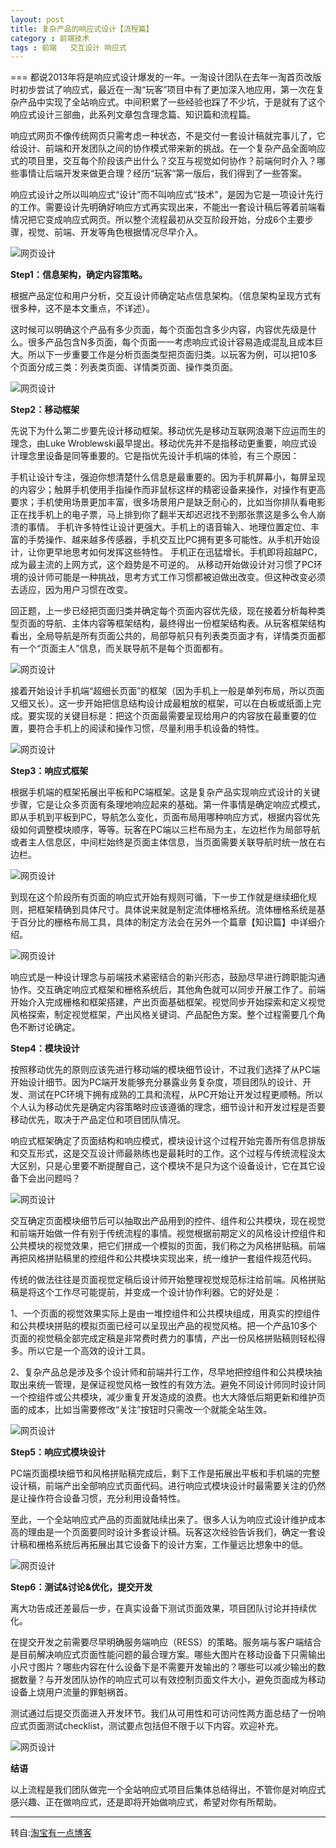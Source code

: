 ```yaml
---
layout: post
title: 复杂产品的响应式设计【流程篇】
category : 前端技术 
tags : 前端   交互设计 响应式
---
```


===
都说2013年将是响应式设计爆发的一年。一淘设计团队在去年一淘首页改版时初步尝试了响应式，最近在一淘“玩客”项目中有了更加深入地应用，第一次在复杂产品中实现了全站响应式。中间积累了一些经验也踩了不少坑，于是就有了这个响应式设计三部曲，此系列文章包含理念篇、知识篇和流程篇。

响应式网页不像传统网页只需考虑一种状态，不是交付一套设计稿就完事儿了，它给设计、前端和开发团队之间的协作模式带来新的挑战。在一个复杂产品全面响应式的项目里，交互每个阶段该产出什么？交互与视觉如何协作？前端何时介入？哪些事情让后端开发来做更合理？经历“玩客”第一版后，我们得到了一些答案。

响应式设计之所以叫响应式“设计”而不叫响应式“技术”，是因为它是一项设计先行的工作。需要设计先明确好响应方式再实现出来，不能出一套设计稿后等着前端看情况把它变成响应式网页。所以整个流程最初从交互阶段开始，分成6个主要步骤，视觉、前端、开发等角色根据情况尽早介入。

![网页设计](/blog-assets/2013-10-05/1.jpg)

**Step1：信息架构，确定内容策略。**

根据产品定位和用户分析，交互设计师确定站点信息架构。（信息架构呈现方式有很多种，这不是本文重点，不详述）。

这时候可以明确这个产品有多少页面，每个页面包含多少内容，内容优先级是什么。很多产品包含N多页面，每个页面一一考虑响应式设计容易造成混乱且成本巨大。所以下一步重要工作是分析页面类型把页面归类。以玩客为例，可以把10多个页面分成三类：列表类页面、详情类页面、操作类页面。

![网页设计](/blog-assets/2013-10-05/2.jpg)

**Step2：移动框架**

先说下为什么第二步要先设计移动框架。移动优先是移动互联网浪潮下应运而生的理念，由Luke Wroblewski最早提出。移动优先并不是指移动更重要，响应式设计理念里设备是同等重要的。它是指优先设计手机端的体验，有三个原因：

手机让设计专注，强迫你想清楚什么信息是最重要的。因为手机屏幕小，每屏呈现的内容少；触屏手机使用手指操作而非鼠标这样的精密设备来操作，对操作有更高要求；手机使用场景更加丰富，很多场景用户是缺乏耐心的，比如当你排队看电影正在找手机上的电子票，马上排到你了翻半天却迟迟找不到那张票这是多么令人崩溃的事情。
手机许多特性让设计更强大。手机上的语音输入、地理位置定位、丰富的手势操作、越来越多传感器，手机交互比PC拥有更多可能性。从手机开始设计，让你更早地思考如何发挥这些特性。
手机正在迅猛增长。手机即将超越PC，成为最主流的上网方式，这个趋势是不可逆的。
从移动开始做设计对习惯了PC环境的设计师可能是一种挑战，思考方式工作习惯都被迫做出改变。但这种改变必须去适应，因为用户习惯在改变。

回正题，上一步已经把页面归类并确定每个页面内容优先级，现在接着分析每种类型页面的导航、主体内容等框架结构，最终得出一份框架结构表。从玩客框架结构看出，全局导航是所有页面公共的，局部导航只有列表类页面才有，详情类页面都有一个“页面主人”信息，而关联导航不是每个页面都有。

![网页设计](/blog-assets/2013-10-05/3.jpg)

接着开始设计手机端“超细长页面”的框架（因为手机上一般是单列布局，所以页面又细又长）。这一步开始把信息结构设计成最粗放的框架，可以在白板或纸面上完成。要实现的关键目标是：把这个页面最需要呈现给用户的内容放在最重要的位置，要符合手机上的阅读和操作习惯，尽量利用手机设备的特性。

![网页设计](/blog-assets/2013-10-05/4.jpg)

 

**Step3：响应式框架**

根据手机端的框架拓展出平板和PC端框架。这是复杂产品实现响应式设计的关键步骤，它是让众多页面有条理地响应起来的基础。第一件事情是确定响应式模式，即从手机到平板到PC，导航怎么变化，页面布局用哪种响应方式，根据内容优先级如何调整模块顺序，等等。玩客在PC端以三栏布局为主，左边栏作为局部导航或者主人信息区，中间栏始终是页面主体信息，当页面需要关联导航时统一放在右边栏。

![网页设计](/blog-assets/2013-10-05/5.jpg)

到现在这个阶段所有页面的响应式开始有规则可循，下一步工作就是继续细化规则，把框架精确到具体尺寸。具体说来就是制定流体栅格系统。流体栅格系统是基于百分比的栅格布局工具，具体的制定方法会在另外一个篇章【知识篇】中详细介绍。

![网页设计](/blog-assets/2013-10-05/6.jpg)

响应式是一种设计理念与前端技术紧密结合的新兴形态，鼓励尽早进行跨职能沟通协作。交互确定响应式框架和栅格系统后，其他角色就可以同步开展工作了。前端开始介入完成栅格和框架搭建，产出页面基础框架。视觉同步开始探索和定义视觉风格探索，制定视觉框架，产出风格关键词、产品配色方案。整个过程需要几个角色不断讨论确定。

 

**Step4：模块设计**

按照移动优先的原则应该先进行移动端的模块细节设计，不过我们选择了从PC端开始设计细节。因为PC端开发能够充分暴露业务复杂度，项目团队的设计、开发、测试在PC环境下拥有成熟的工具和流程，从PC开始让开发过程更顺畅。所以个人认为移动优先是确定内容策略时应该遵循的理念，细节设计和开发过程是否要移动优先，取决于产品定位和项目团队情况。

响应式框架确定了页面结构和响应模式，模块设计这个过程开始完善所有信息排版和交互形式，这是交互设计师最熟练也是最耗时的工作。这个过程与传统流程没太大区别，只是心里要不断提醒自己，这个模块不是只为这个设备设计，它在其它设备下会出问题吗？

![网页设计](/blog-assets/2013-10-05/7.jpg)

 

交互确定页面模块细节后可以抽取出产品用到的控件、组件和公共模块，现在视觉和前端开始做一件有别于传统流程的事情。视觉根据前期定义的风格设计控组件和公共模块的视觉效果，把它们拼成一个模拟的页面，我们称之为风格拼贴稿。前端再把风格拼贴稿里的控组件和公共模块实现出来，统一维护一套组件规范代码。

传统的做法往往是页面视觉定稿后设计师开始整理视觉规范标注给前端。风格拼贴稿是将这个工作尽可能提前，并变成一个设计协作利器。它的好处是：

1、一个页面的视觉效果实际上是由一堆控组件和公共模块组成，用真实的控组件和公共模块拼贴的模拟页面已经可以呈现出产品的视觉风格。把一个产品10多个页面的视觉稿全部完成定稿是非常费时费力的事情，产出一份风格拼贴稿则轻松得多。所以它是一个高效的设计工具。

2、复杂产品总是涉及多个设计师和前端并行工作，尽早地把控组件和公共模块抽取出来统一管理，是保证视觉风格一致性的有效方法。避免不同设计师同时设计同一个控组件或公共模块，减少重复开发造成的浪费。也大大降低后期更新和维护页面的成本，比如当需要修改“关注”按钮时只需改一个就能全站生效。

 

![网页设计](/blog-assets/2013-10-05/8.jpg)

 

 

**Step5：响应式模块设计**

PC端页面模块细节和风格拼贴稿完成后，剩下工作是拓展出平板和手机端的完整设计稿，前端产出全部响应式页面代码。进行响应式模块设计时最需要关注的仍然是让操作符合设备习惯，充分利用设备特性。

至此，一个全站响应式产品的页面就陆续出来了。很多人认为响应式设计维护成本高的理由是一个页面要同时设计多套设计稿。玩客这次经验告诉我们，确定一套设计稿和栅格系统后再拓展出其它设备下的设计方案，工作量远比想象中的低。

![网页设计](/blog-assets/2013-10-05/9.jpg)

 

 

**Step6：测试&讨论&优化，提交开发**

离大功告成还差最后一步，在真实设备下测试页面效果，项目团队讨论并持续优化。

在提交开发之前需要尽早明确服务端响应（RESS）的策略。服务端与客户端结合是目前解决响应式页面性能问题的最合理方案。哪些大图片在移动设备下只需输出小尺寸图片？哪些内容在什么设备下是不需要开发输出的？哪些可以减少输出的数据数量？与开发团队协作的响应式可以有效控制页面文件大小，避免页面成为移动设备上烧用户流量的罪魁祸首。

测试通过后提交页面进入开发环节。我们从可用性和可访问性两方面总结了一份响应式页面测试checklist，测试要点包括但不限于以下内容。欢迎补充。

![网页设计](/blog-assets/2013-10-05/10.jpg)

 

**结语**

以上流程是我们团队做完一个全站响应式项目后集体总结得出，不管你是对响应式感兴趣、正在做响应式，还是即将开始做响应式，希望对你有所帮助。

***
转自:[淘宝有一点博客](http://ued.taobao.com/blog/2013/05/%E5%A4%8D%E6%9D%82%E4%BA%A7%E5%93%81%E7%9A%84%E5%93%8D%E5%BA%94%E5%BC%8F%E8%AE%BE%E8%AE%A1%E3%80%90%E6%B5%81%E7%A8%8B%E7%AF%87%E3%80%91/)